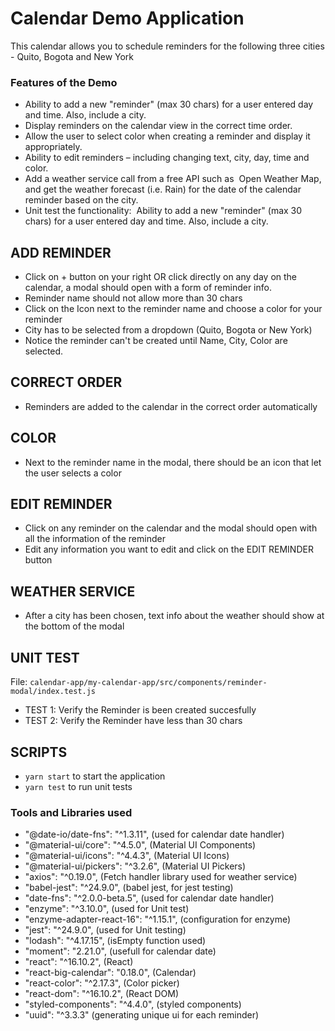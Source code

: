# Calendar Demo Application
This calendar allows you to schedule reminders for the following three cities - Quito, Bogota and New York

### Features of the Demo

- Ability to add a new "reminder" (max 30 chars) for a user entered day and time. Also,
include a city.
- Display reminders on the calendar view in the correct time order.
- Allow the user to select color when creating a reminder and display it appropriately.
- Ability to edit reminders – including changing text, city, day, time and color.
- Add a weather service call from a free API such as ​ Open Weather Map​ , and get the
weather forecast (i.e. Rain) for the date of the calendar reminder based on the city.
- Unit test the functionality: ​ Ability to add a new "reminder" (max 30 chars) for a user
entered day and time. Also, include a city.

## ADD REMINDER

- Click on + button on your right OR click directly on any day on the calendar, a modal should open with a form of reminder info.
- Reminder name should not allow more than 30 chars
- Click on the Icon next to the reminder name and choose a color for your reminder 
- City has to be selected from a dropdown (Quito, Bogota or New York)
- Notice the reminder can't be created until Name, City, Color are selected.

## CORRECT ORDER

- Reminders are added to the calendar in the correct order automatically

## COLOR

- Next to the reminder name in the modal, there should be an icon that let the user selects a color

## EDIT REMINDER

- Click on any reminder on the calendar and the modal should open with all the information of the reminder
- Edit any information you want to edit and click on the EDIT REMINDER button

## WEATHER SERVICE

- After a city has been chosen, text info about the weather should show at the bottom of the modal

## UNIT TEST

File: `calendar-app/my-calendar-app/src/components/reminder-modal/index.test.js`

- TEST 1: Verify the Reminder is been created succesfully
- TEST 2: Verify the Reminder have less than 30 chars

## SCRIPTS

- `yarn start` to start the application
- `yarn test` to run unit tests

### Tools and Libraries used

- "@date-io/date-fns": "^1.3.11", (used for calendar date handler)
- "@material-ui/core": "^4.5.0", (Material UI Components)
- "@material-ui/icons": "^4.4.3", (Material UI Icons)
- "@material-ui/pickers": "^3.2.6", (Material UI Pickers)
- "axios": "^0.19.0", (Fetch handler library used for weather service)
- "babel-jest": "^24.9.0", (babel jest, for jest testing)
- "date-fns": "^2.0.0-beta.5", (used for calendar date handler)
- "enzyme": "^3.10.0", (used for Unit test)
- "enzyme-adapter-react-16": "^1.15.1", (configuration for enzyme)
- "jest": "^24.9.0", (used for Unit testing)
- "lodash": "^4.17.15", (isEmpty function used)
- "moment": "2.21.0", (usefull for calendar date)
- "react": "^16.10.2", (React)
- "react-big-calendar": "0.18.0", (Calendar)
- "react-color": "^2.17.3", (Color picker)
- "react-dom": "^16.10.2", (React DOM)
- "styled-components": "^4.4.0", (styled components)
- "uuid": "^3.3.3" (generating unique ui for each reminder)
